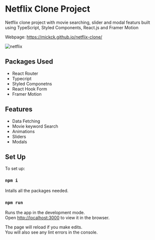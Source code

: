 # Netflix Clone Project
Netflix clone project with movie searching, slider and modal featurs built using TypeScript, Styled Components, React.js and Framer Motion 

Webpage: https://mickck.github.io/netflix-clone/

![netflix](https://user-images.githubusercontent.com/49193381/204677347-e850283e-b434-4aec-955c-9c0b7f8aa113.png)


## Packages Used

- React Router
- Typecript
- Styled Componetns
- React Hook Form
- Framer Motion

## Features

- Data Fetching
- Movie keyword Search
- Animations
- Sliders
- Modals

## Set Up

To set up:

### `npm i`

Intalls all the packages needed.

### `npm run`
Runs the app in the development mode.\
Open [http://localhost:3000](http://localhost:3000) to view it in the browser.

The page will reload if you make edits.\
You will also see any lint errors in the console.

